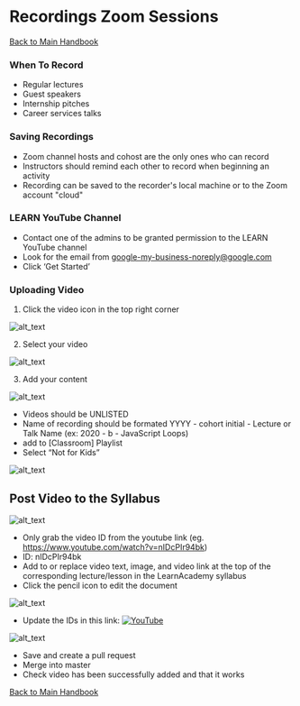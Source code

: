 # Recordings Zoom Sessions
[ Back to Main Handbook ](./README.md)

### When To Record
- Regular lectures
- Guest speakers
- Internship pitches
- Career services talks

### Saving Recordings
- Zoom channel hosts and cohost are the only ones who can record
- Instructors should remind each other to record when beginning an activity
- Recording can be saved to the recorder's local machine or to the Zoom account "cloud"

### LEARN YouTube Channel
- Contact one of the admins to be granted permission to the LEARN YouTube channel
- Look for the email from [google-my-business-noreply@google.com](mailto:google-my-business-noreply@google.com)
- Click ‘Get Started’

### Uploading Video
1. Click the video icon in the top right corner

![alt_text](https://i.ibb.co/BsbMTzq/image1.png "Upload video to YouTube")

2. Select your video

![alt_text](https://i.ibb.co/Y3TvGfL/image3.png "Select Video to Upload")


3. Add your content

![alt_text](https://i.ibb.co/M7jtFj3/image4.png "Add content to YouTube video")

  - Videos should be UNLISTED
  - Name of recording should be formated YYYY - cohort initial - Lecture or Talk Name (ex: 2020 - b - JavaScript Loops)
  - add to [Classroom] Playlist
  - Select “Not for Kids”

![alt_text](https://i.ibb.co/pXnmJzH/image6.png "Change Video Visibility")


## Post Video to the Syllabus

![alt_text](https://i.ibb.co/wgP8VWG/image8.png "Change Visibility")


- Only grab the video ID from the youtube link (eg. https://www.youtube.com/watch?v=nIDcPIr94bk)
- ID: nIDcPIr94bk
- Add to or replace video text, image, and video link at the top of the corresponding lecture/lesson in the LearnAcademy syllabus
- Click the pencil icon to edit the document

![alt_text](https://i.ibb.co/54R0QbF/image9.png "Change Readme")

- Update the IDs in this link:
[![YouTube](http://img.youtube.com/vi/nIDcPIr94bk/0.jpg)](https://www.youtube.com/watch?v=nIDcPIr94bk)


![alt_text](https://i.ibb.co/zndxH0D/image7.png "Update link in readme")

- Save and create a pull request
- Merge into master
- Check video has been successfully added and that it works

[ Back to Main Handbook ](./README.md)
